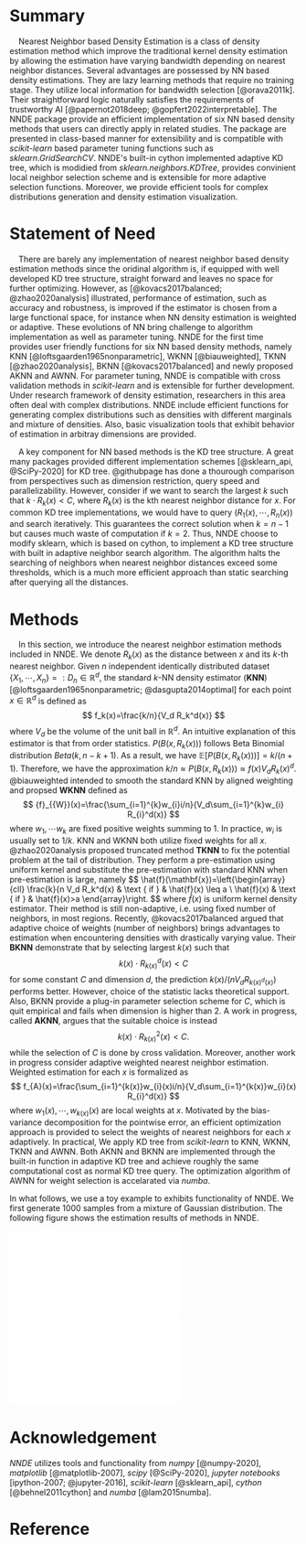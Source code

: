 # Summary

    Nearest Neighbor based Density Estimation is a class of density estimation method which improve the traditional kernel density estimation by allowing the estimation have varying bandwidth depending on nearest neighbor distances. Several advantages are possessed by NN based density estimations. They are lazy learning methods that require no training stage. They utilize local information for bandwidth selection [@orava2011k]. Their straightforward logic naturally satisfies the requirements of trustworthy AI [@papernot2018deep; @gopfert2022interpretable]. The NNDE package provide an efficient implementation of six NN based density methods that users can directly apply in related studies. The package are presented in class-based manner for extensibility and is compatible with *scikit-learn* based parameter tuning functions such as *sklearn.GridSearchCV*. NNDE's built-in cython implemented adaptive KD tree, which is modidied from *sklearn.neighbors.KDTree*, provides convinient local neighbor selection scheme and is extensible for more adaptive selection functions. Moreover, we provide efficient tools for complex distributions generation and density estimation visualization.

# Statement of Need


    There are barely any implementation of nearest neighbor based density estimation methods since the oridinal algorithm is, if equipped with well developed KD tree structure, straight forward and leaves no space for further optimizing. However, as [@kovacs2017balanced; @zhao2020analysis] illustrated, performance of estimation, such as accuracy and robustness, is improved if the estimator is chosen from a large functional space, for instance when NN density estimation is weighted or adaptive. These evolutions of NN bring challenge to algorithm implementation as well as parameter tuning. NNDE for the first time provides user friendly functions for six NN based density methods, namely KNN [@loftsgaarden1965nonparametric], WKNN [@biauweighted], TKNN [@zhao2020analysis], BKNN [@kovacs2017balanced] and newly proposed AKNN and AWNN. For parameter tuning, NNDE is compatible with cross validation methods in *scikit-learn* and is extensible for further development. Under research framework of density estimation, researchers in this area often deal with complex distributions. NNDE include efficient functions for generating complex distributions such as densities with different marginals and mixture of densities. Also, basic visualization tools that exhibit behavior of estimation in arbitray dimensions are provided. 

    A key component for NN based methods is the KD tree structure. A great many packages provided different implementation schemes [@sklearn_api, @SciPy-2020] for KD tree. @githubpage has done a thourough comparison from perspectives such as dimension restriction, query speed and parallelizability. However, consider if we want to search the largest $k$ such that $k\cdot R_k(x)<C$, where $R_k(x)$ is the kth nearest neighbor distance for $x$. For common KD tree implementations, we would have to query $(R_1(x),\cdots, R_n(x))$ and search iteratively. This guarantees the correct solution when $k=n-1$ but causes much waste of computation if $k=2$. Thus, NNDE choose to modify sklearn, which is based on cython, to implement a KD tree structure with built in adaptive neighbor search algorithm. The algorithm halts the searching of neighbors when nearest neighbor distances exceed some thresholds, which is a much more efficient approach than static searching after querying all the distances. 


# Methods


    In this section, we introduce the nearest neighbor estimation methods included in NNDE. We denote $R_k(x)$ as the distance between $x$ and its $k$-th nearest neighbor. Given $n$ independent identically distributed dataset $\{X_1,\cdots,X_n\}=:D_n \in \mathbb{R}^d$, the standard $k$-NN density estimator (**KNN**) [@loftsgaarden1965nonparametric; @dasgupta2014optimal] for each point $x \in \mathbb{R}^d$ is defined as 
$$
f_k(x)=\frac{k/n}{V_d R_k^d(x)}
$$
where $V_d$ be the volume of the unit ball in $\mathbb{R}^d$. An intuitive explanation of this estimator is that from order statistics. $P(B(x, R_k(x)))$ follows Beta Binomial distribution $Beta(k, n − k + 1)$. As a result, we have $\mathbb{E}[P(B(x, R_k(x)))] = k/(n + 1)$. Therefore, we have the approximation $k/n ≈ P(B(x, R_k(x))) ≈ f(x)V_d R_k(x)^d$. @biauweighted intended to smooth the standard KNN by aligned weighting and propsed **WKNN** defined as 
$$
{f}_{{W}}(x)=\frac{\sum_{i=1}^{k}w_{i}i/n}{V_d\sum_{i=1}^{k}w_{i} R_{i}^d(x)}
$$
where $w_1,\cdots w_k$ are fixed positive weights summing to 1. In practice, $w_i$ is usually set to $1/k$. KNN and WKNN both utilize fixed weights for all $x$. @zhao2020analysis proposed truncated method **TKNN** to fix the potential problem at the tail of distribution. They perform a pre-estimation using uniform kernel and substitute the pre-estimation with standard KNN when pre-estimation is large, namely 
$$
\hat{f}(\mathbf{x})=\left\{\begin{array}{cll}
\frac{k}{n V_d R_k^d(x) & \text { if } & \hat{f}(x) \leq a \\
\hat{f}(x) & \text { if } & \hat{f}(x)>a
\end{array}\right.
$$
where $\hat{f}(x)$ is uniform kernel density estimator. Their method is still non-adaptive, i.e. using fixed number of neighbors, in most regions. Recently, @kovacs2017balanced argued that adaptive choice of weights (number of neighbors) brings advantages to estimation when encountering densities with drastically varying value. Their **BKNN** demonstrate that by selecting largest $k(x)$ such that
$$
k(x)\cdot R_{k(x)}^d(x)<C
$$
for some constant $C$ and dimension $d$, the prediction $k(x)/(nV_dR_{k(x)^d(x)})$ performs better. However, choice of the statistic lacks theoretical support. Also, BKNN provide a plug-in parameter selection scheme for $C$, which is quit empirical and fails when dimension is higher than 2. A work in progress, called **AKNN**, argues that the suitable choice is instead 
$$
k(x)\cdot R_{k(x)}^2(x)<C. 
$$
while the selection of $C$ is done by cross validation. Moreover, another work in progress consider adaptive weighted nearest neighbor estimation. Weighted estimation for each $x$ is formalized as 
$$
	f_{A}(x)=\frac{\sum_{i=1}^{k(x)}w_{i}(x)i/n}{V_d\sum_{i=1}^{k(x)}w_{i}(x) R_{i}^d(x)}
$$
where $w_1(x),\cdots,w_{k(x)}(x)$ are local weights at $x$. Motivated by the bias-variance decomposition for the pointwise error, an efficient optimization approach is provided to select the weights of nearest neighbors for each $x$ adaptively. 
In practical, We apply KD tree from *scikit-learn* to KNN, WKNN, TKNN and AWNN. Both AKNN and BKNN are implemented through the built-in function in adaptive KD tree and achieve roughly the same computational cost as normal KD tree query. The optimization algorithm of AWNN for weight selection is accelarated via *numba*. 


In what follows, we use a toy example to exhibits functionality of NNDE. We first generate 1000 samples from a mixture of Gaussian distribution. The following figure shows the estimation results of methods in NNDE. 

![image](./example_1.pdf)
![image](./example_2.pdf)



# Acknowledgement

*NNDE* utilizes tools and functionality from *numpy* [@numpy-2020], *matplotlib* [@matplotlib-2007], *scipy* [@SciPy-2020], *jupyter notebooks* [ipython-2007; @jupyter-2016], *scikit-learn* [@sklearn_api], *cython* [@behnel2011cython] and *numba* [@lam2015numba]. 


# Reference

